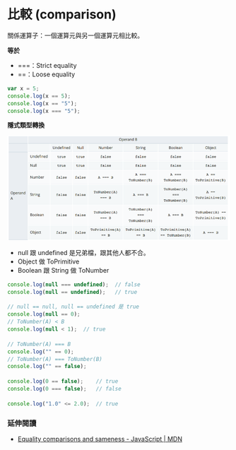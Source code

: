# 比較 (comparison)

關係運算子：一個運算元與另一個運算元相比較。

**等於**

* ===：Strict equality
* ==：Loose equality

```js
var x = 5;
console.log(x == 5); 
console.log(x == "5");
console.log(x === "5");
```
<!-- true, true, false -->

**隱式類型轉換**

![](assets/loose-equality.png)

* null 跟 undefined 是兄弟檔，跟其他人都不合。
* Object 做 ToPrimitive
* Boolean 跟 String 做 ToNumber

```js
console.log(null === undefined);  // false
console.log(null == undefined);   // true

// null == null, null == undefined 是 true
console.log(null == 0);
// ToNumber(A) < B
console.log(null < 1);	// true

// ToNumber(A) === B
console.log("" == 0);
// ToNumber(A) === ToNumber(B)
console.log("" == false);

console.log(0 == false);	// true
console.log(0 === false);	// false

console.log("1.0" <= 2.0);  // true
```

### 延伸閱讀

* [Equality comparisons and sameness - JavaScript | MDN](https://developer.mozilla.org/en-US/docs/Web/JavaScript/Equality_comparisons_and_sameness)


